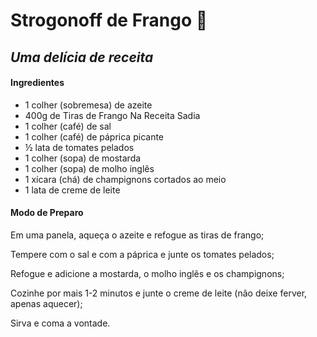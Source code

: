 # Strogonoff de Frango :chicken:

## _Uma delícia de receita_



#### Ingredientes

- 1 colher (sobremesa) de azeite
- 400g de Tiras de Frango Na Receita Sadia
- 1 colher (café) de sal
- 1 colher (café) de páprica picante
- ½ lata de tomates pelados
- 1 colher (sopa) de mostarda
- 1 colher (sopa) de molho inglês
- 1 xícara (chá) de champignons cortados ao meio
- 1 lata de creme de leite

#### Modo de Preparo

Em uma panela, aqueça o azeite e refogue as tiras de frango;

Tempere com o sal e com a páprica e junte os tomates pelados;

Refogue e adicione a mostarda, o molho inglês e os champignons;

Cozinhe por mais 1-2 minutos e junte o creme de leite (não deixe ferver, apenas aquecer);

Sirva e coma a vontade.



